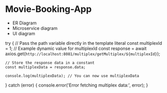 # Movie-Booking-App
- ER Diagram
- Microservice diagram
- UI diagram

try {
    // Pass the path variable directly in the template literal
    const multiplexId = 1; // Example dynamic value for multiplexId
    const response = await axios.get(`http://localhost:8081/multiplex/getMultiplex/${multiplexId}`);
    
    // Store the response data in a constant
    const multiplexData = response.data;

    console.log(multiplexData); // You can now use multiplexData

} catch (error) {
    console.error('Error fetching multiplex data:', error);
}

